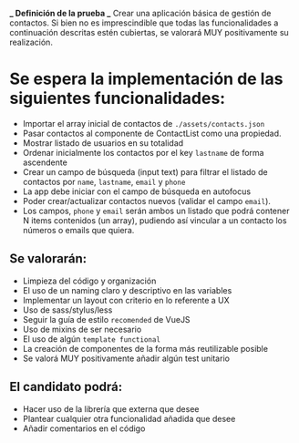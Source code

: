 **_ Definición de la prueba _**
Crear una aplicación básica de gestión de contactos. Si bien no es imprescindible que todas las funcionalidades a continuación descritas estén cubiertas, se valorará MUY positivamente su realización.

# Se espera la implementación de las siguientes funcionalidades:

- Importar el array inicial de contactos de `./assets/contacts.json`
- Pasar contactos al componente de ContactList como una propiedad.
- Mostrar listado de usuarios en su totalidad
- Ordenar inicialmente los contactos por el key `lastname` de forma ascendente
- Crear un campo de búsqueda (input text) para filtrar el listado de contactos por `name`, `lastname`, `email` y `phone`
- La app debe iniciar con el campo de búsqueda en autofocus
- Poder crear/actualizar contactos nuevos (validar el campo `email`).
- Los campos, `phone` y `email` serán ambos un listado que podrá contener N items contenidos (un array), pudiendo así vincular a un contacto los números o emails que quiera.

## Se valorarán:

- Limpieza del código y organización
- El uso de un naming claro y descriptivo en las variables
- Implementar un layout con criterio en lo referente a UX
- Uso de sass/stylus/less
- Seguir la guía de estilo `recomended` de VueJS
- Uso de mixins de ser necesario
- El uso de algún `template functional`
- La creación de componentes de la forma más reutilizable posible
- Se valorá MUY positivamente añadir algún test unitario

## El candidato podrá:

- Hacer uso de la librería que externa que desee
- Plantear cualquier otra funcionalidad añadida que desee
- Añadir comentarios en el código
